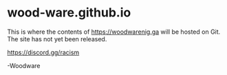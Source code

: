 # wood-ware.github.io
This is where the contents of https://woodwarenig.ga will be hosted on Git.
The site has not yet been released.

https://discord.gg/racism

-Woodware
